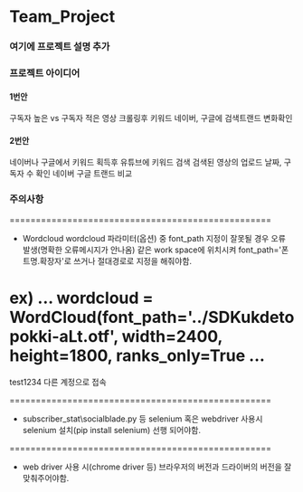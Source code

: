 # Team_Project
### 여기에 프로젝트 설명 추가 

### 프로젝트 아이디어
#### 1번안 
구독자 높은 vs 구독자 적은
영상 크롤링후
키워드 네이버, 구글에 검색트랜드 변화확인

#### 2번안
네이버나 구글에서 키워드 획득후
유튜브에 키워드 검색
검색된 영상의 업로드 날짜, 구독자 수 확인
네이버 구글 트랜드 비교


### 주의사항 
==================================================
* Wordcloud
wordcloud 파라미터(옵션) 중
font_path 지정이 잘못될 경우 오류 발생(명확한 오류메시지가 안나옴)
같은 work space에 위치시켜
font_path='폰트명.확장자'로 쓰거나
절대경로로 지정을 해줘야함.

ex)
...
wordcloud = WordCloud(font_path='../SDKukdetopokki-aLt.otf',
                       width=2400, height=1800,
                       ranks_only=True
...
==================================================
test1234
다른 계정으로 접속

==================================================
* subscriber_stat\socialblade.py 등
selenium 혹은 webdriver 사용시
selenium 설치(pip install selenium) 선행 되어야함.

==================================================
* web driver 사용 시(chrome driver 등)
브라우저의 버전과 드라이버의 버전을 잘 맞춰주어야함.
